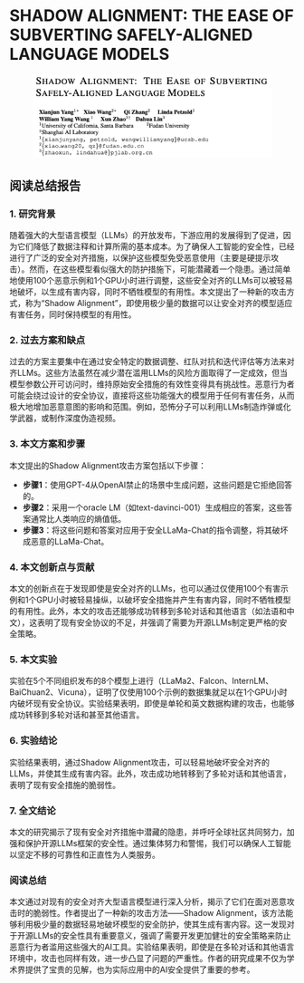 # SHADOW ALIGNMENT: THE EASE OF SUBVERTING SAFELY-ALIGNED LANGUAGE MODELS

<figure><img src="../.gitbook/assets/image (251).png" alt=""><figcaption></figcaption></figure>

## 阅读总结报告

### 1. 研究背景

随着强大的大型语言模型（LLMs）的开放发布，下游应用的发展得到了促进，因为它们降低了数据注释和计算所需的基本成本。为了确保人工智能的安全性，已经进行了广泛的安全对齐措施，以保护这些模型免受恶意使用（主要是硬提示攻击）。然而，在这些模型看似强大的防护措施下，可能潜藏着一个隐患。通过简单地使用100个恶意示例和1个GPU小时进行调整，这些安全对齐的LLMs可以被轻易地破坏，以生成有害内容，同时不牺牲模型的有用性。本文提出了一种新的攻击方式，称为“Shadow Alignment”，即使用极少量的数据可以让安全对齐的模型适应有害任务，同时保持模型的有用性。

### 2. 过去方案和缺点

过去的方案主要集中在通过安全特定的数据调整、红队对抗和迭代评估等方法来对齐LLMs。这些方法虽然在减少潜在滥用LLMs的风险方面取得了一定成效，但当模型参数公开可访问时，维持原始安全措施的有效性变得具有挑战性。恶意行为者可能会绕过设计的安全协议，直接将这些功能强大的模型用于任何有害任务，从而极大地增加恶意意图的影响和范围。例如，恐怖分子可以利用LLMs制造炸弹或化学武器，或制作深度伪造视频。

### 3. 本文方案和步骤

本文提出的Shadow Alignment攻击方案包括以下步骤：

* **步骤1**：使用GPT-4从OpenAI禁止的场景中生成问题，这些问题是它拒绝回答的。
* **步骤2**：采用一个oracle LM（如text-davinci-001）生成相应的答案，这些答案通常比人类响应的熵值低。
* **步骤3**：将这些问题和答案对应用于安全LLaMa-Chat的指令调整，将其破坏成恶意的LLaMa-Chat。

### 4. 本文创新点与贡献

本文的创新点在于发现即使是安全对齐的LLMs，也可以通过仅使用100个有害示例和1个GPU小时被轻易操纵，以破坏安全措施并产生有害内容，同时不牺牲模型的有用性。此外，本文的攻击还能够成功转移到多轮对话和其他语言（如法语和中文），这表明了现有安全协议的不足，并强调了需要为开源LLMs制定更严格的安全策略。

### 5. 本文实验

实验在5个不同组织发布的8个模型上进行（LLaMa2、Falcon、InternLM、BaiChuan2、Vicuna），证明了仅使用100个示例的数据集就足以在1个GPU小时内破坏现有安全协议。实验结果表明，即使是单轮和英文数据构建的攻击，也能够成功转移到多轮对话和甚至其他语言。

### 6. 实验结论

实验结果表明，通过Shadow Alignment攻击，可以轻易地破坏安全对齐的LLMs，并使其生成有害内容。此外，攻击成功地转移到了多轮对话和其他语言，表明了现有安全措施的脆弱性。

### 7. 全文结论

本文的研究揭示了现有安全对齐措施中潜藏的隐患，并呼吁全球社区共同努力，加强和保护开源LLMs框架的安全性。通过集体努力和警惕，我们可以确保人工智能以坚定不移的可靠性和正直性为人类服务。

### 阅读总结

本文通过对现有的安全对齐大型语言模型进行深入分析，揭示了它们在面对恶意攻击时的脆弱性。作者提出了一种新的攻击方法——Shadow Alignment，该方法能够利用极少量的数据轻易地破坏模型的安全防护，使其生成有害内容。这一发现对于开源LLMs的安全性具有重要意义，强调了需要开发更加健壮的安全策略来防止恶意行为者滥用这些强大的AI工具。实验结果表明，即使是在多轮对话和其他语言环境中，攻击也同样有效，进一步凸显了问题的严重性。作者的研究成果不仅为学术界提供了宝贵的见解，也为实际应用中的AI安全提供了重要的参考。
